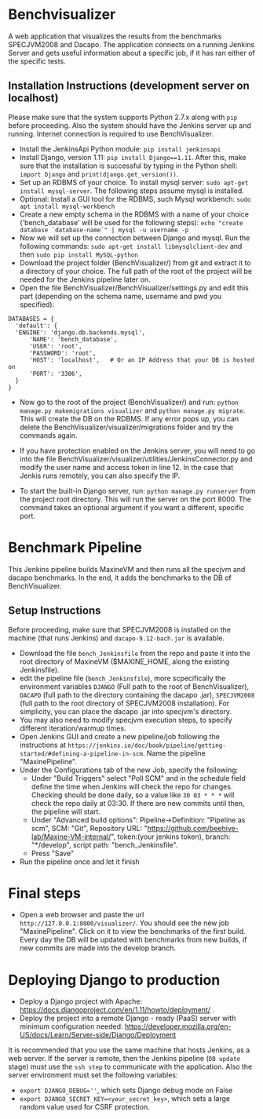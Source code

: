 # Benchvisualizer

A web application that visualizes the results from the benchmarks SPECJVM2008 and Dacapo. The application connects on a running Jenkins Server and gets useful information about a specific job, if it has ran either of the specific tests.

## Installation Instructions (development server on localhost)

Please make sure that the system supports Python 2.7.x along with `pip` before proceeding.
Also the system should have the Jenkins server up and running.
Internet connection is required to use BenchVisualizer.

 - Install the JenkinsApi Python module: `pip install jenkinsapi`
 - Install Django, version 1.11: `pip install Django==1.11`. After this, make sure that the installation is successful by typing in the Python shell: `import Django` and `print(django.get_version())`.
 - Set up an RDBMS of your choice. To install mysql server: `sudo apt-get install mysql-server`. The following steps assume mysql is installed.
 - Optional: Install a GUI tool for the RDBMS, such Mysql workbench: `sudo apt install mysql-workbench`
 - Create a new empty schema in the RDBMS with a name of your choice ('bench_database' will be used for the following steps):
   ```echo "create database `database-name`" | mysql -u username -p```
 - Now we will set up the connection between Django and mysql. Run the following commands:
   `sudo apt-get install libmysqlclient-dev` and then `sudo pip install MySQL-python`
 - Download the project folder (BenchVisualizer/) from git and extract it to a directory of your choice. The full path of the root of the     project will be needed for the Jenkins pipeline later on.
 - Open the file BenchVisualizer/BenchVisualizer/settings.py and edit this part (depending on the schema name, username and pwd you specified):
  ```
  DATABASES = {
    'default': {
	'ENGINE': 'django.db.backends.mysql', 
        'NAME': 'bench_database',
        'USER': 'root',
        'PASSWORD': 'root',
        'HOST': 'localhost',   # Or an IP Address that your DB is hosted on
        'PORT': '3306',
    }
}
  ```
 - Now go to the root of the project (BenchVisualizer/) and run:
   `python manage.py makemigrations visualizer` and `python manage.py migrate`.
   This will create the DB on the RDBMS. If any error pops up, you can delete the BenchVisualizer/visualizer/migrations folder and try the commands again.

 - If you have protection enabled on the Jenkins server, you will need to go into the file BenchVisualizer/visualizer/utilities/JenkinsConnector.py and modify the user name and access token in line 12. In the case that Jenkis runs remotely, you can also specify the IP.

 - To start the built-in Django server, run: `python manage.py runserver` from the project root directory. This will run the server on the   port 8000. The command takes an optional argument if you want a different, specific port.


# Benchmark Pipeline

This Jenkins pipeline builds MaxineVM and then runs all the specjvm and dacapo benchmarks. In the end, it adds the benchmarks to the DB of BenchVisualizer.

## Setup Instructions

Before proceeding, make sure that SPECJVM2008 is installed on the machine (that runs Jenkins) and `dacapo-9.12-bach.jar` is available.

 - Download the file `bench_Jenkinsfile` from the repo and paste it into the root directory of MaxineVM ($MAXINE_HOME, along the existing Jenkinsfile).
 - edit the pipeline file (`bench_Jenkinsfile`), more scpecifically the environment variables `DJANGO` (Full path to the root of BenchVisualizer), `DACAPO` (full path to the directory containing the dacapo .jar), `SPECJVM2008` (full path to the root directory of SPECJVM2008 installation). For simplicity, you can place the dacapo .jar into specjvm's directory.
 - You may also need to modify specjvm execution steps, to specify different iteration/warmup times.
 - Open Jenkins GUI and create a new pipeline/job following the instructions at `https://jenkins.io/doc/book/pipeline/getting-started/#defining-a-pipeline-in-scm`. Name the pipeline "MaxinePipeline".
 - Under the Configurations tab of the new Job, specify the following:
 	* Under "Build Triggers" select "Poll SCM" and in the schedule field define the time when Jenkins will check the repo for changes. Checking should be done daily, so a value like `30 03 * * *` will check the repo daily at 03:30. If there are new commits until then, the pipeline will start.
 	* Under "Advanced build options": Pipeline->Definition: "Pipeline as scm", SCM: "Git", Repository URL: "https://github.com/beehive-lab/Maxine-VM-internal/", token:(your jenkins token), branch: "*/develop", script path: "bench_Jenkinsfile".
	* Press "Save"
 - Run the pipeline once and let it finish

# Final steps

 - Open a web browser and paste the url `http://127.0.0.1:8000/visualizer/`. You should see the new job "MaxinePipeline". Click on it to view the benchmarks of the first build. Every day the DB will be updated with benchmarks from new builds, if new commits are made into the develop branch.

# Deploying Django to production

 - Deploy a Django project with Apache: https://docs.djangoproject.com/en/1.11/howto/deployment/ . 
 - Deploy the project into a remote Django - ready (PaaS) server with minimum configuration needed: https://developer.mozilla.org/en-US/docs/Learn/Server-side/Django/Deployment

It is recommended that you use the same machine that hosts Jenkins, as a web server. If the server is remote, then the Jenkins pipeline (`DB update` stage) must use the `ssh step` to communicate with the application. Also the server environment must set the following variables:
 - `export DJANGO_DEBUG=''`, which sets Django debug mode on False
 - `export DJANGO_SECRET_KEY=<your_secret_key>`, which sets a large random value used for CSRF protection.


